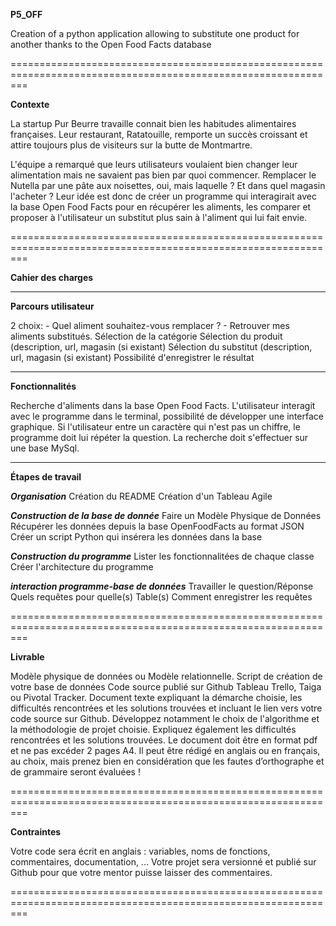**P5_OFF**

Creation of a python application allowing to substitute one product for another thanks to the Open Food Facts database

===============================================================================================================

**Contexte**

La startup Pur Beurre travaille connait bien les habitudes alimentaires françaises. Leur restaurant, Ratatouille, remporte un 
succès croissant et attire toujours plus de visiteurs sur la butte de Montmartre.

L'équipe a remarqué que leurs utilisateurs voulaient bien changer leur alimentation mais ne savaient pas bien par quoi commencer. 
Remplacer le Nutella par une pâte aux noisettes, oui, mais laquelle ? Et dans quel magasin l'acheter ? Leur idée est donc de 
créer un programme qui interagirait avec la base Open Food Facts pour en récupérer les aliments, les comparer et proposer à 
l'utilisateur un substitut plus sain à l'aliment qui lui fait envie.

===============================================================================================================

**Cahier des charges**

---------------------------------------------------------------------------------------------------------------

**Parcours utilisateur**

2 choix:  - Quel aliment souhaitez-vous remplacer ?
          - Retrouver mes aliments substitués.
Sélection de la catégorie
Sélection du produit (description, url, magasin (si existant)
Sélection du substitut (description, url, magasin (si existant)
Possibilité d'enregistrer le résultat

---------------------------------------------------------------------------------------------------------------

**Fonctionnalités**

Recherche d'aliments dans la base Open Food Facts.
L'utilisateur interagit avec le programme dans le terminal, possibilité de développer une interface graphique.
Si l'utilisateur entre un caractère qui n'est pas un chiffre, le programme doit lui répéter la question.
La recherche doit s'effectuer sur une base MySql.

---------------------------------------------------------------------------------------------------------------

**Étapes de travail**

***Organisation***
Création du README
Création d'un Tableau Agile

***Construction de la base de donnée***
Faire un Modèle Physique de Données
Récupérer les données depuis la base OpenFoodFacts au format JSON
Créer un script Python qui insérera les données dans la base

***Construction du programme***
Lister les fonctionnalitées de chaque classe
Créer l'architecture du programme

***interaction programme-base de données***
Travailler le question/Réponse
Quels requêtes pour quelle(s) Table(s)
Comment enregistrer les requêtes

===============================================================================================================

**Livrable**

Modèle physique de données ou Modèle relationnelle.
Script de création de votre base de données
Code source publié sur Github
Tableau Trello, Taiga ou Pivotal Tracker.
Document texte expliquant la démarche choisie, les difficultés rencontrées et les solutions trouvées et incluant le lien vers 
votre code source sur Github. Développez notamment le choix de l'algorithme et la méthodologie de projet choisie. Expliquez 
également les difficultés rencontrées et les solutions trouvées. Le document doit être en format pdf et ne pas excéder 2 pages 
A4. Il peut être rédigé en anglais ou en français, au choix, mais prenez bien en considération que les fautes d’orthographe et 
de grammaire seront évaluées !

===============================================================================================================

**Contraintes**

 Votre code sera écrit en anglais : variables, noms de fonctions, commentaires, documentation, ...
 Votre projet sera versionné et publié sur Github pour que votre mentor puisse laisser des commentaires.
 
===============================================================================================================
